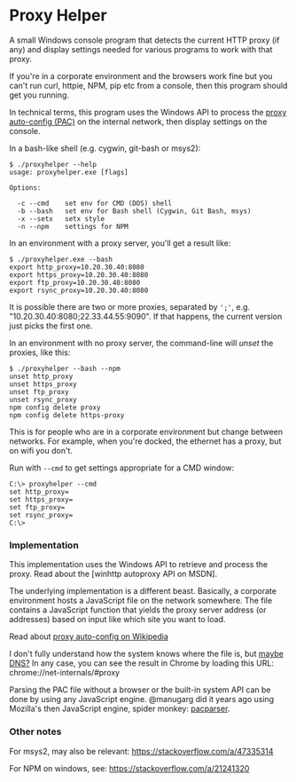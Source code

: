 # Proxy Helper

A small Windows console program that detects the current HTTP proxy (if any)
and display settings needed for various programs to work with that proxy.

If you're in a corporate environment and the browsers work fine but you can't
run curl, httpie, NPM, pip etc from a console, then this program should get you running.

In technical terms, this program uses the Windows API to process the
[proxy auto-config (PAC)][4] on the internal network, then display settings on the console.

In a bash-like shell (e.g. cygwin, git-bash or msys2):

```
$ ./proxyhelper --help
usage: proxyhelper.exe [flags]

Options:

  -c --cmd    set env for CMD (DOS) shell
  -b --bash   set env for Bash shell (Cygwin, Git Bash, msys)
  -x --setx   setx style
  -n --npm    settings for NPM
```

In an environment with a proxy server, you'll get a result like:

```
$ ./proxyhelper.exe --bash
export http_proxy=10.20.30.40:8080
export https_proxy=10.20.30.40:8080
export ftp_proxy=10.20.30.40:8080
export rsync_proxy=10.20.30.40:8080
```

It is possible there are two or more proxies, separated by `';'`, e.g. "10.20.30.40:8080;22.33.44.55:9090".
If that happens, the current version just picks the first one.

In an environment with no proxy server, the command-line will _unset_ the proxies, like this:

```
$ ./proxyhelper --bash --npm
unset http_proxy
unset https_proxy
unset ftp_proxy
unset rsync_proxy
npm config delete proxy
npm config delete https-proxy
```

This is for people who are in a corporate environment but change between networks.
For example, when you're docked, the ethernet has a proxy, but on wifi you don't.

Run with `--cmd` to get settings appropriate for a CMD window:

```
C:\> proxyhelper --cmd
set http_proxy=
set https_proxy=
set ftp_proxy=
set rsync_proxy=
C:\>
```

### Implementation

This implementation uses the Windows API to retrieve and process the proxy.
Read about the [winhttp autoproxy API on MSDN].

The underlying implementation is a different beast. Basically, a corporate environment
hosts a JavaScript file on the network somewhere. The file contains a JavaScript function
that yields the proxy server address (or addresses) based on input like which site you want
to load.

Read about [proxy auto-config on Wikipedia][4]

I don't fully understand how the system knows where the file is, but [maybe DNS?][2]
In any case, you can see the result in Chrome by loading this URL: chrome://net-internals/#proxy

Parsing the PAC file without a browser or the built-in system API can be done by using
any JavaScript engine. @manugarg did it years ago using Mozilla's then JavaScript engine,
spider monkey: [pacparser][3].

### Other notes

For msys2, may also be relevant: https://stackoverflow.com/a/47335314

For NPM on windows, see: https://stackoverflow.com/a/21241320

[1]: https://docs.microsoft.com/en-us/windows/desktop/winhttp/winhttp-autoproxy-api
[2]: https://support.microsoft.com/en-au/help/900935/how-the-windows-update-client-determines-which-proxy-server-to-use-to
[3]: https://github.com/manugarg/pacparser
[4]: http://en.wikipedia.org/wiki/Proxy_auto-config


